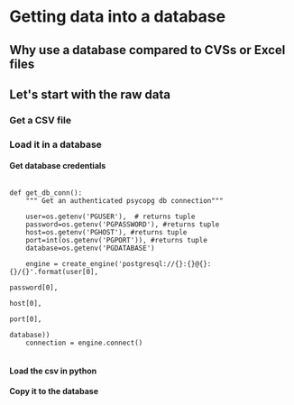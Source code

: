 # Getting data into a database

## Why use a database compared to CVSs or Excel files

## Let's start with the raw data

### Get a CSV file

### Load it in a database

#### Get database credentials

```

def get_db_conn():
    """ Get an authenticated psycopg db connection"""
    
    user=os.getenv('PGUSER'),  # returns tuple
    password=os.getenv('PGPASSWORD'), #returns tuple
    host=os.getenv('PGHOST'), #returns tuple
    port=int(os.getenv('PGPORT')), #returns tuple
    database=os.getenv('PGDATABASE')
    
    engine = create_engine('postgresql://{}:{}@{}:{}/{}'.format(user[0], 
                                                                password[0], 
                                                                host[0], 
                                                                port[0], 
                                                                database))
    connection = engine.connect()
    
```

#### Load the csv in python

#### Copy it to the database
